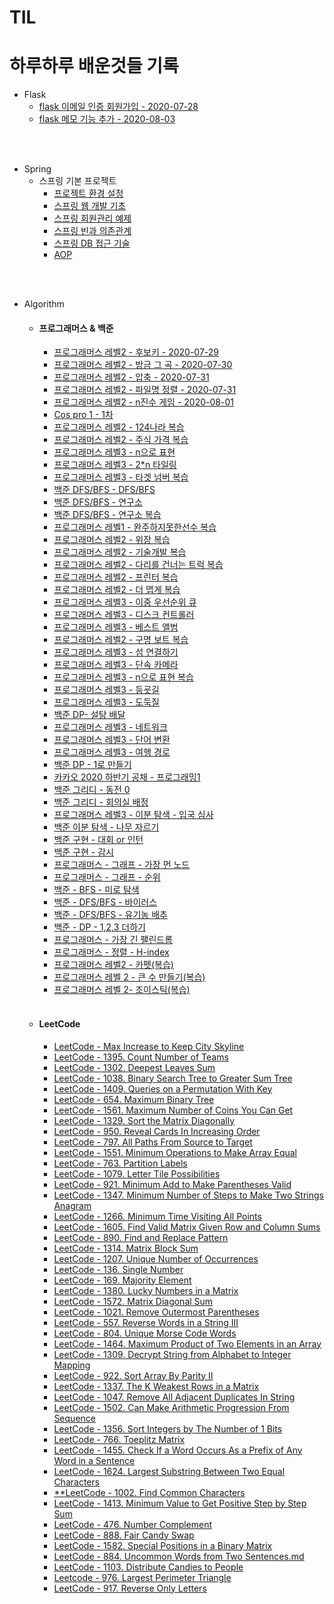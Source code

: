 # TIL

하루하루 배운것들 기록
======================

+ Flask
  - [flask 이메일 인증 회원가입 - 2020-07-28](flask/Flask&mongoDB이메일인증.md)
  - [flask 메모 기능 추가 - 2020-08-03](flask/메모기능추가.md)
  

<br><br>

+ Spring
  - 스프링 기본 프로젝트
    - [프로젝트 환경 설정](https://github.com/butcher313/TIL/blob/master/Spring/%ED%94%84%EB%A1%9C%EC%A0%9D%ED%8A%B8%20%ED%99%98%EA%B2%BD%EC%84%A4%EC%A0%95/View%20%ED%99%98%EA%B2%BD%EC%84%A4%EC%A0%95.md)
    - [스프링 웹 개발 기초](https://github.com/butcher313/TIL/blob/master/Spring/%EC%8A%A4%ED%94%84%EB%A7%81%20%EC%9B%B9%20%EA%B0%9C%EB%B0%9C%20%EA%B8%B0%EC%B4%88.md)
    - [스프링 회원관리 예제](https://github.com/butcher313/TIL/blob/master/Spring/%ED%9A%8C%EC%9B%90%EA%B4%80%EB%A6%AC%20%EC%98%88%EC%A0%9C%20-%20%EB%B0%B1%EC%97%94%EB%93%9C%20%EA%B0%9C%EB%B0%9C.md)
    - [스프링 빈과 의존관계](https://github.com/butcher313/TIL/blob/master/Spring/%EC%8A%A4%ED%94%84%EB%A7%81%20%EB%B9%88%EA%B3%BC%20%EC%9D%98%EC%A1%B4%EA%B4%80%EA%B3%84.md)
    - [스프링 DB 접근 기술](https://github.com/butcher313/TIL/blob/master/Spring/%EC%8A%A4%ED%94%84%EB%A7%81DB%20%EC%A0%91%EA%B7%BC%20%EA%B8%B0%EC%88%A0.md)
    - [AOP](https://github.com/butcher313/TIL/blob/master/Spring/AOP.md)
    
<br>
<br>

+ Algorithm

  + #### 프로그래머스 & 백준
  
    - [프로그래머스 레벨2 - 후보키 - 2020-07-29](Algorithm/Programmers/Level2/후보키.md)
    - [프로그래머스 레벨2 - 방금 그 곡 - 2020-07-30](Algorithm/Programmers/Level2/방금그곡.md)
    - [프로그래머스 레벨2 - 압축 - 2020-07-31](Algorithm/Programmers/Level2/압축.md)
    - [프로그래머스 레벨2 - 파일명 정렬 - 2020-07-31](Algorithm/Programmers/Level2/파일명정렬.md)
    - [프로그래머스 레벨2 - n진수 게임 - 2020-08-01](Algorithm/Programmers/Level2/n진수게임.md)
    - [Cos pro 1 - 1차](https://github.com/butcher313/cos-pro-1)
    - [프로그래머스 레벨2 - 124나라 복습](https://github.com/butcher313/programmers-level2/blob/master/124%EB%82%98%EB%9D%BC-%EC%A0%95%EB%8B%B5.cpp)
    - [프로그래머스 레벨2 - 주식 가격 복습](https://github.com/butcher313/programmers-level2/blob/master/%EC%A3%BC%EC%8B%9D%EA%B0%80%EA%B2%A9(%EB%B3%B5%EC%8A%B5).cpp)
    - [프로그래머스 레벨3 - n으로 표현](https://gist.github.com/butcher313/625ef12479aa58d866348bc2cf1c2ef3)
    - [프로그래머스 레벨3 - 2*n 타일링](https://github.com/butcher313/Programmers-level-3/blob/master/2xn%ED%83%80%EC%9D%BC%EB%A7%81.cpp)
    - [프로그래머스 레벨3 - 타겟 넘버 복습](https://github.com/butcher313/programmers-level2/blob/master/%ED%83%80%EA%B2%9F%EB%84%98%EB%B2%84.cpp)
    - [백준 DFS/BFS - DFS/BFS](https://github.com/butcher313/BOJ/blob/master/DFS-BFS/DFS%EC%99%80BFS.md) 
    - [백준 DFS/BFS - 연구소](https://github.com/butcher313/BOJ/blob/master/DFS-BFS/%EC%97%B0%EA%B5%AC%EC%86%8C.md)
    - [백준 DFS/BFS - 연구소 복습](https://github.com/butcher313/BOJ/blob/master/DFS-BFS/%EC%97%B0%EA%B5%AC%EC%86%8C(%EA%B0%9C%EC%84%A0).md)
    - [프로그래머스 레벨1 - 완주하지못한선수 복습](https://github.com/butcher313/programmers-level1/blob/master/%EC%99%84%EC%A3%BC%ED%95%98%EC%A7%80%EB%AA%BB%ED%95%9C%EC%84%A0%EC%88%98(%EB%B3%B5%EC%8A%B5).md)
    - [프로그래머스 레벨2 - 위장 복습](https://github.com/butcher313/programmers-level2/blob/master/%EC%9C%84%EC%9E%A5.cpp)
    - [프로그래머스 레벨2 - 기술개발 복습](https://github.com/butcher313/programmers-level2/blob/master/%EA%B8%B0%EB%8A%A5%EA%B0%9C%EB%B0%9C(%EB%B3%B5%EC%8A%B5).md)
    - [프로그래머스 레벨2 - 다리를 건너는 트럭 복습](https://github.com/butcher313/programmers-level2/blob/master/%EB%8B%A4%EB%A6%AC%EB%A5%BC%EA%B1%B4%EB%84%88%EB%8A%94%ED%8A%B8%EB%9F%AD.md)
    - [프로그래머스 레벨2 - 프린터 복습](https://github.com/butcher313/programmers-level2/blob/master/%ED%94%84%EB%A6%B0%ED%84%B0%EB%B3%B5%EC%8A%B5.md)
    - [프로그래머스 레벨2 - 더 맵게 복습](https://github.com/butcher313/programmers-level2/blob/master/%EB%8D%94%EB%A7%B5%EA%B2%8C(%EB%B3%B5%EC%8A%B5).md)
    - [프로그래머스 레벨3 - 이중 우선순위 큐](https://github.com/butcher313/Programmers-level-3/blob/master/%EC%9D%B4%EC%A4%91%EC%9A%B0%EC%84%A0%EC%88%9C%EC%9C%84%ED%81%90.md)
    - [프로그래머스 레벨3 - 디스크 컨트롤러](https://github.com/butcher313/Programmers-level-3/blob/master/%EB%94%94%EC%8A%A4%ED%81%AC%20%EC%BB%A8%ED%8A%B8%EB%A1%A4%EB%9F%AC.md)
    - [프로그래머스 레벨3 - 베스트 앨범](https://github.com/butcher313/Programmers-level-3/blob/master/%EB%B2%A0%EC%8A%A4%ED%8A%B8%20%EC%95%A8%EB%B2%94.md)
    - [프로그래머스 레벨2 - 구명 보트 복습](https://github.com/butcher313/programmers-level2/blob/master/%EA%B5%AC%EB%AA%85%EB%B3%B4%ED%8A%B8(%EB%B3%B5%EC%8A%B5).md)
    - [프로그래머스 레벨3 - 섬 연결하기](https://github.com/butcher313/Programmers-level-3/blob/master/%EC%84%AC%20%EC%97%B0%EA%B2%B0%ED%95%98%EA%B8%B0.md)
    - [프로그래머스 레벨3 - 단속 카메라](https://github.com/butcher313/Programmers-level-3/blob/master/%EB%8B%A8%EC%86%8D%EC%B9%B4%EB%A9%94%EB%9D%BC.md)
    - [프로그래머스 레벨3 - n으로 표현 복습](https://github.com/butcher313/Programmers-level-3/blob/master/n%EC%9C%BC%EB%A1%9C%ED%91%9C%ED%98%84.cpp)
    - [프로그래머스 레벨3 - 등굣길](https://github.com/butcher313/Programmers-level-3/blob/master/%EB%93%B1%EA%B5%A3%EA%B8%B8.md)
    - [프로그래머스 레벨3 - 도둑질](https://github.com/butcher313/Programmers-level-3/blob/master/%EB%8F%84%EB%91%91%EC%A7%88.md)
    - [백준 DP- 설탕 배달](https://github.com/butcher313/BOJ/blob/master/DP/%EC%84%A4%ED%83%95%20%EB%B0%B0%EB%8B%AC.md)
    - [프로그래머스 레벨3 - 네트워크](https://github.com/butcher313/Programmers-level-3/blob/master/%EB%84%A4%ED%8A%B8%EC%9B%8C%ED%81%AC.md)
    - [프로그래머스 레벨3 - 단어 변환](https://github.com/butcher313/Programmers-level-3/blob/master/%EB%8B%A8%EC%96%B4%20%EB%B3%80%ED%99%98.md)
    - [프로그래머스 레벨3 - 여행 경로](https://github.com/butcher313/Programmers-level-3/blob/master/%EC%97%AC%ED%96%89%EA%B2%BD%EB%A1%9C.md)
    - [백준 DP - 1로 만들기](https://github.com/butcher313/BOJ/blob/master/DP/1%EB%A1%9C%20%EB%A7%8C%EB%93%A4%EA%B8%B0.md)
    - [카카오 2020 하반기 공채 - 프로그래밍1](https://github.com/butcher313/Kakao/blob/master/2020.09.12(%ED%95%98%EB%B0%98%EA%B8%B0%20%EA%B3%B5%EC%B1%84)/%ED%94%84%EB%A1%9C%EA%B7%B8%EB%9E%98%EB%B0%8D1.md)
    - [백준 그리디 - 동전 0](https://github.com/butcher313/BOJ/blob/master/%EA%B7%B8%EB%A6%AC%EB%94%94/%EB%8F%99%EC%A0%84%200.md)
    - [백준 그리디 - 회의실 배정](https://github.com/butcher313/BOJ/blob/master/%EA%B7%B8%EB%A6%AC%EB%94%94/%ED%9A%8C%EC%9D%98%EC%8B%A4%20%EB%B0%B0%EC%A0%95.md)
    - [프로그래머스 레벨3 - 이분 탐색 - 입국 심사](https://github.com/butcher313/BOJ/blob/master/%EC%9D%B4%EB%B6%84%ED%83%90%EC%83%89/%EC%9E%85%EA%B5%AD%20%EC%8B%AC%EC%82%AC.md)
    - [백준 이분 탐색 - 나무 자르기](https://github.com/butcher313/BOJ/blob/master/%EC%9D%B4%EB%B6%84%ED%83%90%EC%83%89/%EB%82%98%EB%AC%B4%20%EC%9E%90%EB%A5%B4%EA%B8%B0.md)
    - [백준 구현 - 대회 or 인턴](https://github.com/butcher313/BOJ/blob/master/%EA%B5%AC%ED%98%84/%EB%8C%80%ED%9A%8C%20or%20%EC%9D%B8%ED%84%B4.md)
    - [백준 구현 - 감시](https://github.com/butcher313/BOJ/blob/master/%EA%B5%AC%ED%98%84/%EA%B0%90%EC%8B%9C.md)
    - [프로그래머스 - 그래프 - 가장 먼 노드](https://github.com/butcher313/Programmers-level-3/blob/master/%EA%B0%80%EC%9E%A5%20%EB%A8%BC%20%EB%85%B8%EB%93%9C.md)
    - [프로그래머스 - 그래프 - 순위](https://github.com/butcher313/Programmers-level-3/blob/master/%EC%88%9C%EC%9C%84.md)
    - [백준 - BFS - 미로 탐색](https://github.com/butcher313/BOJ/blob/master/DFS-BFS/%EB%AF%B8%EB%A1%9C%20%ED%83%90%EC%83%89.md)
    - [백준 - DFS/BFS - 바이러스](https://github.com/butcher313/BOJ/blob/master/DFS-BFS/%EB%B0%94%EC%9D%B4%EB%9F%AC%EC%8A%A4)
    - [백준 - DFS/BFS - 유기농 배추](https://github.com/butcher313/BOJ/blob/master/DFS-BFS/%EC%9C%A0%EA%B8%B0%EB%86%8D%20%EB%B0%B0%EC%B6%94.md)
    - [백준 - DP - 1,2,3 더하기](https://github.com/butcher313/BOJ/blob/master/DP/1%2C2%2C3%20%EB%8D%94%ED%95%98%EA%B8%B0.md)
    - [프로그래머스 - 가장 긴 팰린드롬](https://github.com/Yang-Joon-Ho/Programmers-level-3/blob/master/%EA%B0%80%EC%9E%A5%20%EA%B8%B4%20%ED%8E%A0%EB%A6%B0%EB%93%9C%EB%A1%AC.md)
    - [프로그래머스 - 정렬 - H-index](https://github.com/Yang-Joon-Ho/programmers-level2/blob/master/H-index.md)
    - [프로그래머스 레벨2 - 카펫(복습)](https://github.com/Yang-Joon-Ho/programmers-level2/blob/master/%EC%B9%B4%ED%8E%AB(%EB%B3%B5%EC%8A%B5).md)
    - [프로그래머스 레벨 2 - 큰 수 만들기(복습)](https://github.com/Yang-Joon-Ho/programmers-level2/blob/master/%ED%81%B0%EC%88%98%EB%A7%8C%EB%93%A4%EA%B8%B0(%EB%B3%B5%EC%8A%B5).md)
    - [프로그래머스 레벨 2- 조이스틱(복습)](https://github.com/Yang-Joon-Ho/programmers-level2/blob/master/%EC%A1%B0%EC%9D%B4%EC%8A%A4%ED%8B%B1(%EB%B3%B5%EC%8A%B5).md)
    
  <br>
  
  + #### LeetCode
  
    - [LeetCode - Max Increase to Keep City Skyline](https://github.com/Yang-Joon-Ho/LeetCode/blob/master/Max%20Increase%20to%20Keep%20City%20Skyline.md)
    - [LeetCode - 1395. Count Number of Teams](https://github.com/Yang-Joon-Ho/LeetCode/blob/master/1395.%20Count%20Number%20of%20Teams.md)
    - [LeetCode - 1302. Deepest Leaves Sum](https://github.com/Yang-Joon-Ho/LeetCode/blob/master/Tree/1302.%20Deepest%20Leaves%20Sum.md)
    - [LeetCode - 1038. Binary Search Tree to Greater Sum Tree](https://github.com/Yang-Joon-Ho/LeetCode/blob/master/Tree/1038.%20Binary%20Search%20Tree%20to%20Greater%20Sum%20Tree.md)
    - [LeetCode - 1409. Queries on a Permutation With Key](https://github.com/Yang-Joon-Ho/LeetCode/blob/master/1409.%20Queries%20on%20a%20Permutation%20With%20Key.md)
    - [LeetCode - 654. Maximum Binary Tree](https://github.com/Yang-Joon-Ho/LeetCode/blob/master/Tree/654.%20Maximum%20Binary%20Tree.md)
    - [LeetCode - 1561. Maximum Number of Coins You Can Get](https://github.com/Yang-Joon-Ho/LeetCode/blob/master/Maximum%20Number%20of%20Coins%20You%20Can%20Get.md)
    - [LeetCode - 1329. Sort the Matrix Diagonally](https://github.com/Yang-Joon-Ho/LeetCode/blob/master/1329.%20Sort%20the%20Matrix%20Diagonally.md)
    - [LeetCode - 950. Reveal Cards In Increasing Order](https://github.com/Yang-Joon-Ho/LeetCode/blob/master/950.%20Reveal%20Cards%20In%20Increasing%20Order.md)
    - [LeetCode - 797. All Paths From Source to Target](https://github.com/Yang-Joon-Ho/LeetCode/blob/master/Graph/797.%20All%20Paths%20From%20Source%20to%20Target.md)
    - [LeetCode - 1551. Minimum Operations to Make Array Equal](https://github.com/Yang-Joon-Ho/LeetCode/blob/master/1551.%20Minimum%20Operations%20to%20Make%20Array%20Equal.md)
    - [LeetCode - 763. Partition Labels](https://github.com/Yang-Joon-Ho/LeetCode/blob/master/763.%20Partition%20Labels.md)
    - [LeetCode - 1079. Letter Tile Possibilities](https://github.com/Yang-Joon-Ho/LeetCode/blob/master/1079.%20Letter%20Tile%20Possibilities.md)
    - [LeetCode - 921. Minimum Add to Make Parentheses Valid](https://github.com/Yang-Joon-Ho/LeetCode/blob/master/921.%20Minimum%20Add%20to%20Make%20Parentheses%20Valid.md)
    - [LeetCode - 1347. Minimum Number of Steps to Make Two Strings Anagram](https://github.com/Yang-Joon-Ho/LeetCode/blob/master/1347.%20Minimum%20Number%20of%20Steps%20to%20Make%20Two%20Strings%20Anagram.md)
    - [LeetCode - 1266. Minimum Time Visiting All Points](https://github.com/Yang-Joon-Ho/LeetCode/blob/master/1266.%20Minimum%20Time%20Visiting%20All%20Points.md)
    - [LeetCode - 1605. Find Valid Matrix Given Row and Column Sums](https://github.com/Yang-Joon-Ho/LeetCode/blob/master/1605.%20Find%20Valid%20Matrix%20Given%20Row%20and%20Column%20Sums.md)
    - [LeetCode - 890. Find and Replace Pattern](https://github.com/Yang-Joon-Ho/LeetCode/blob/master/890.%20Find%20and%20Replace%20Pattern.md)
    - [LeetCode - 1314. Matrix Block Sum](https://github.com/Yang-Joon-Ho/LeetCode/blob/master/1314.%20Matrix%20Block%20Sum.md)
    - [LeetCode - 1207. Unique Number of Occurrences](https://github.com/Yang-Joon-Ho/LeetCode/blob/master/Easy/1207.%20Unique%20Number%20of%20Occurrences.md)
    - [LeetCode - 136. Single Number](https://github.com/Yang-Joon-Ho/LeetCode/blob/master/Easy/136.%20Single%20Number.md)
    - [LeetCode - 169. Majority Element](https://github.com/Yang-Joon-Ho/LeetCode/blob/master/Easy/169.%20Majority%20Element.md)
    - [LeetCode - 1380. Lucky Numbers in a Matrix](https://github.com/Yang-Joon-Ho/LeetCode/blob/master/Easy/1380.%20Lucky%20Numbers%20in%20a%20Matrix.md)
    - [LeetCode - 1572. Matrix Diagonal Sum](https://github.com/Yang-Joon-Ho/LeetCode/blob/master/Easy/1572.%20Matrix%20Diagonal%20Sum.md)
    - [LeetCode - 1021. Remove Outermost Parentheses](https://github.com/Yang-Joon-Ho/LeetCode/blob/master/Easy/1021.%20Remove%20Outermost%20Parentheses.md)
    - [LeetCode - 557. Reverse Words in a String III](https://github.com/Yang-Joon-Ho/LeetCode/blob/master/Easy/557.%20Reverse%20Words%20in%20a%20String%20III.md)
    - [LeetCode - 804. Unique Morse Code Words](https://github.com/Yang-Joon-Ho/LeetCode/blob/master/Easy/804.%20Unique%20Morse%20Code%20Words.md)
    - [LeetCode - 1464. Maximum Product of Two Elements in an Array](https://github.com/Yang-Joon-Ho/LeetCode/blob/master/Easy/1464.%20Maximum%20Product%20of%20Two%20Elements%20in%20an%20Array.md)
    - [LeetCode - 1309. Decrypt String from Alphabet to Integer Mapping
  ](https://github.com/Yang-Joon-Ho/LeetCode/blob/master/Easy/1309.%20Decrypt%20String%20from%20Alphabet%20to%20Integer%20Mapping.md)
    - [LeetCode - 922. Sort Array By Parity II](https://github.com/Yang-Joon-Ho/LeetCode/blob/master/Easy/922.%20Sort%20Array%20By%20Parity%20II.md)
    - [LeetCode - 1337. The K Weakest Rows in a Matrix](https://github.com/Yang-Joon-Ho/LeetCode/blob/master/Easy/1337.%20The%20K%20Weakest%20Rows%20in%20a%20Matrix.md)
    - [LeetCode - 1047. Remove All Adjacent Duplicates In String](https://github.com/Yang-Joon-Ho/LeetCode/blob/master/Easy/1047.%20Remove%20All%20Adjacent%20Duplicates%20In%20String.md)
    - [LeetCode - 1502. Can Make Arithmetic Progression From Sequence](https://github.com/Yang-Joon-Ho/LeetCode/blob/master/Easy/1502.%20Can%20Make%20Arithmetic%20Progression%20From%20Sequence.md)
    - [LeetCode - 1356. Sort Integers by The Number of 1 Bits](https://github.com/Yang-Joon-Ho/LeetCode/blob/master/Easy/Bits-operation/1356.%20Sort%20Integers%20by%20The%20Number%20of%201%20Bits.md)
    - [LeetCode - 766. Toeplitz Matrix](https://github.com/Yang-Joon-Ho/LeetCode/blob/master/Easy/Matrix/766.%20Toeplitz%20Matrix.md)
    - [LeetCode - 1455. Check If a Word Occurs As a Prefix of Any Word in a Sentence](https://github.com/Yang-Joon-Ho/LeetCode/blob/master/Easy/String/1455.%20Check%20If%20a%20Word%20Occurs%20As%20a%20Prefix%20of%20Any%20Word%20in%20a%20Sentence.md)
    - [LeetCode - 1624. Largest Substring Between Two Equal Characters
](https://github.com/Yang-Joon-Ho/LeetCode/blob/master/Easy/String/1624.%20Largest%20Substring%20Between%20Two%20Equal%20Characters.md)
    - [**LeetCode - 1002. Find Common Characters](https://github.com/Yang-Joon-Ho/LeetCode/blob/master/Easy/String/**1002.%20Find%20Common%20Characters.md)
    - [LeetCode - 1413. Minimum Value to Get Positive Step by Step Sum](https://github.com/Yang-Joon-Ho/LeetCode/tree/master/Easy/Dynamic_programming)
    - [LeetCode - 476. Number Complement](https://github.com/Yang-Joon-Ho/LeetCode/blob/master/Easy/Bits-operation/476.%20Number%20Complement.md)
    - [LeetCode - 888. Fair Candy Swap](https://github.com/Yang-Joon-Ho/LeetCode/blob/master/Easy/Array/888.%20Fair%20Candy%20Swap.md)
    - [LeetCode - 1582. Special Positions in a Binary Matrix](https://github.com/Yang-Joon-Ho/LeetCode/blob/master/Easy/Array/1582.%20Special%20Positions%20in%20a%20Binary%20Matrix.md)
    - [LeetCode - 884. Uncommon Words from Two Sentences.md](https://github.com/Yang-Joon-Ho/LeetCode/blob/master/Easy/String/884.%20Uncommon%20Words%20from%20Two%20Sentences.md)
    - [LeetCode - 1103. Distribute Candies to People](https://github.com/Yang-Joon-Ho/LeetCode/blob/master/Easy/1103.%20Distribute%20Candies%20to%20People.md)
    - [Leetcode - 976. Largest Perimeter Triangle](https://github.com/Yang-Joon-Ho/LeetCode/blob/master/Easy/Array/976.%20Largest%20Perimeter%20Triangle.md)
    - [LeetCode - 917. Reverse Only Letters](https://leetcode.com/problems/reverse-only-letters/)
